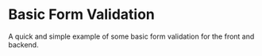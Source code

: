 # Basic Form Validation
A quick and simple example of some basic form validation for the front
and backend.